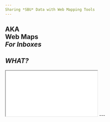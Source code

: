 ```yaml
---
Sharing *SBU* Data with Web Mapping Tools
---
```

AKA  
Web Maps  
*For Inboxes*
---
*WHAT?*
---
<iframe src="/qgis2web/index.html"></iframe>
--- 

